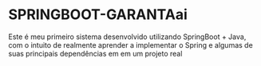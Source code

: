 # SPRINGBOOT-GARANTAai
Este é meu primeiro sistema desenvolvido utilizando SpringBoot + Java, com o intuito de realmente aprender a implementar o Spring e algumas de suas principais dependências em em um projeto real
